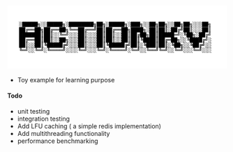 ![logo](./img/1.png)
- Toy example for learning purpose
#### Todo 
- unit testing
- integration testing
- Add LFU caching ( a simple redis implementation)
- Add multithreading functionality 
- performance benchmarking
